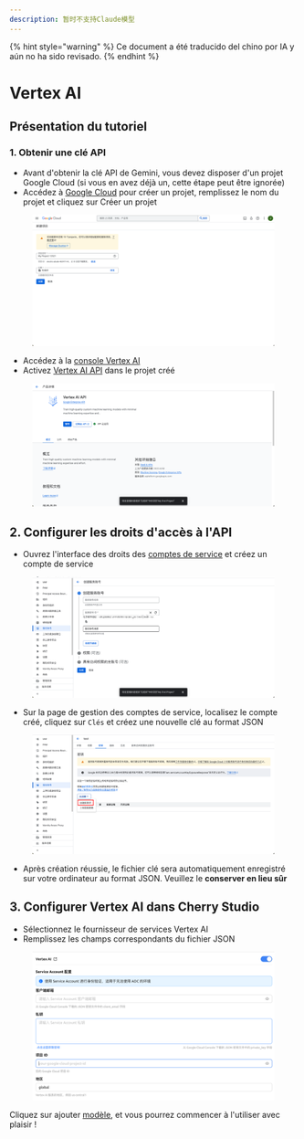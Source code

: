 ```yaml
---
description: 暂时不支持Claude模型
---
```


{% hint style="warning" %}
Ce document a été traducido del chino por IA y aún no ha sido revisado.
{% endhint %}

# Vertex AI

## Présentation du tutoriel

### 1. Obtenir une clé API

*   Avant d'obtenir la clé API de Gemini, vous devez disposer d'un projet Google Cloud (si vous en avez déjà un, cette étape peut être ignorée)
*   Accédez à [Google Cloud](https://console.cloud.google.com/projectcreate) pour créer un projet, remplissez le nom du projet et cliquez sur Créer un projet

<figure><img src="../../.gitbook/assets/image (1).png" alt=""><figcaption></figcaption></figure>

*   Accédez à la [console Vertex AI](https://console.cloud.google.com/vertex-ai)
*   Activez [Vertex AI API](https://console.cloud.google.com/apis/library/aiplatform.googleapis.com?inv=1\&invt=Ab0iBA) dans le projet créé

<figure><img src="../../.gitbook/assets/image (78).png" alt=""><figcaption></figcaption></figure>

## 2. Configurer les droits d'accès à l'API

*   Ouvrez l'interface des droits des [comptes de service](https://console.cloud.google.com/iam-admin/serviceaccounts) et créez un compte de service

<figure><img src="../../.gitbook/assets/image (79).png" alt=""><figcaption></figcaption></figure>

*   Sur la page de gestion des comptes de service, localisez le compte créé, cliquez sur `Clés` et créez une nouvelle clé au format JSON

<figure><img src="../../.gitbook/assets/image (80).png" alt=""><figcaption></figcaption></figure>

*   Après création réussie, le fichier clé sera automatiquement enregistré sur votre ordinateur au format JSON. Veuillez le **conserver en lieu sûr**

## 3. Configurer Vertex AI dans Cherry Studio

*   Sélectionnez le fournisseur de services Vertex AI
*   Remplissez les champs correspondants du fichier JSON

<figure><img src="../../.gitbook/assets/image (81).png" alt=""><figcaption></figcaption></figure>

Cliquez sur ajouter [modèle](https://console.cloud.google.com/vertex-ai/model-garden), et vous pourrez commencer à l'utiliser avec plaisir !